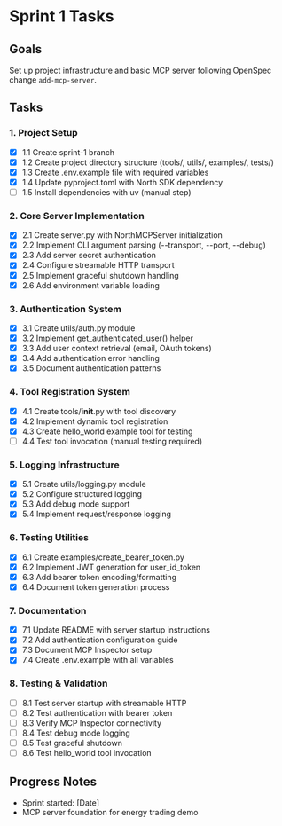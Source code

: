 # Sprint 1 Tasks

## Goals
Set up project infrastructure and basic MCP server following OpenSpec change `add-mcp-server`.

## Tasks

### 1. Project Setup
- [x] 1.1 Create sprint-1 branch
- [x] 1.2 Create project directory structure (tools/, utils/, examples/, tests/)
- [x] 1.3 Create .env.example file with required variables
- [x] 1.4 Update pyproject.toml with North SDK dependency
- [ ] 1.5 Install dependencies with uv (manual step)

### 2. Core Server Implementation
- [x] 2.1 Create server.py with NorthMCPServer initialization
- [x] 2.2 Implement CLI argument parsing (--transport, --port, --debug)
- [x] 2.3 Add server secret authentication
- [x] 2.4 Configure streamable HTTP transport
- [x] 2.5 Implement graceful shutdown handling
- [x] 2.6 Add environment variable loading

### 3. Authentication System
- [x] 3.1 Create utils/auth.py module
- [x] 3.2 Implement get_authenticated_user() helper
- [x] 3.3 Add user context retrieval (email, OAuth tokens)
- [x] 3.4 Add authentication error handling
- [x] 3.5 Document authentication patterns

### 4. Tool Registration System
- [x] 4.1 Create tools/__init__.py with tool discovery
- [x] 4.2 Implement dynamic tool registration
- [x] 4.3 Create hello_world example tool for testing
- [ ] 4.4 Test tool invocation (manual testing required)

### 5. Logging Infrastructure
- [x] 5.1 Create utils/logging.py module
- [x] 5.2 Configure structured logging
- [x] 5.3 Add debug mode support
- [x] 5.4 Implement request/response logging

### 6. Testing Utilities
- [x] 6.1 Create examples/create_bearer_token.py
- [x] 6.2 Implement JWT generation for user_id_token
- [x] 6.3 Add bearer token encoding/formatting
- [x] 6.4 Document token generation process

### 7. Documentation
- [x] 7.1 Update README with server startup instructions
- [x] 7.2 Add authentication configuration guide
- [x] 7.3 Document MCP Inspector setup
- [x] 7.4 Create .env.example with all variables

### 8. Testing & Validation
- [ ] 8.1 Test server startup with streamable HTTP
- [ ] 8.2 Test authentication with bearer token
- [ ] 8.3 Verify MCP Inspector connectivity
- [ ] 8.4 Test debug mode logging
- [ ] 8.5 Test graceful shutdown
- [ ] 8.6 Test hello_world tool invocation

## Progress Notes
- Sprint started: [Date]
- MCP server foundation for energy trading demo

